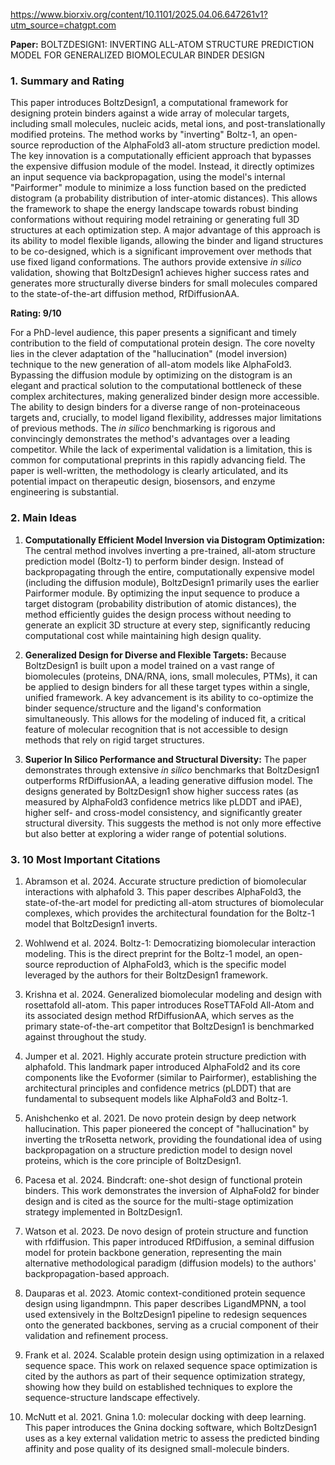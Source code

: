 https://www.biorxiv.org/content/10.1101/2025.04.06.647261v1?utm_source=chatgpt.com

**Paper:** BOLTZDESIGN1: INVERTING ALL-ATOM STRUCTURE PREDICTION MODEL FOR GENERALIZED BIOMOLECULAR BINDER DESIGN

### 1. Summary and Rating

This paper introduces BoltzDesign1, a computational framework for designing protein binders against a wide array of molecular targets, including small molecules, nucleic acids, metal ions, and post-translationally modified proteins. The method works by "inverting" Boltz-1, an open-source reproduction of the AlphaFold3 all-atom structure prediction model. The key innovation is a computationally efficient approach that bypasses the expensive diffusion module of the model. Instead, it directly optimizes an input sequence via backpropagation, using the model's internal "Pairformer" module to minimize a loss function based on the predicted distogram (a probability distribution of inter-atomic distances). This allows the framework to shape the energy landscape towards robust binding conformations without requiring model retraining or generating full 3D structures at each optimization step. A major advantage of this approach is its ability to model flexible ligands, allowing the binder and ligand structures to be co-designed, which is a significant improvement over methods that use fixed ligand conformations. The authors provide extensive *in silico* validation, showing that BoltzDesign1 achieves higher success rates and generates more structurally diverse binders for small molecules compared to the state-of-the-art diffusion method, RfDiffusionAA.

**Rating: 9/10**

For a PhD-level audience, this paper presents a significant and timely contribution to the field of computational protein design. The core novelty lies in the clever adaptation of the "hallucination" (model inversion) technique to the new generation of all-atom models like AlphaFold3. Bypassing the diffusion module by optimizing on the distogram is an elegant and practical solution to the computational bottleneck of these complex architectures, making generalized binder design more accessible. The ability to design binders for a diverse range of non-proteinaceous targets and, crucially, to model ligand flexibility, addresses major limitations of previous methods. The *in silico* benchmarking is rigorous and convincingly demonstrates the method's advantages over a leading competitor. While the lack of experimental validation is a limitation, this is common for computational preprints in this rapidly advancing field. The paper is well-written, the methodology is clearly articulated, and its potential impact on therapeutic design, biosensors, and enzyme engineering is substantial.

### 2. Main Ideas

1.  **Computationally Efficient Model Inversion via Distogram Optimization:** The central method involves inverting a pre-trained, all-atom structure prediction model (Boltz-1) to perform binder design. Instead of backpropagating through the entire, computationally expensive model (including the diffusion module), BoltzDesign1 primarily uses the earlier Pairformer module. By optimizing the input sequence to produce a target distogram (probability distribution of atomic distances), the method efficiently guides the design process without needing to generate an explicit 3D structure at every step, significantly reducing computational cost while maintaining high design quality.

2.  **Generalized Design for Diverse and Flexible Targets:** Because BoltzDesign1 is built upon a model trained on a vast range of biomolecules (proteins, DNA/RNA, ions, small molecules, PTMs), it can be applied to design binders for all these target types within a single, unified framework. A key advancement is its ability to co-optimize the binder sequence/structure and the ligand's conformation simultaneously. This allows for the modeling of induced fit, a critical feature of molecular recognition that is not accessible to design methods that rely on rigid target structures.

3.  **Superior In Silico Performance and Structural Diversity:** The paper demonstrates through extensive *in silico* benchmarks that BoltzDesign1 outperforms RfDiffusionAA, a leading generative diffusion model. The designs generated by BoltzDesign1 show higher success rates (as measured by AlphaFold3 confidence metrics like pLDDT and iPAE), higher self- and cross-model consistency, and significantly greater structural diversity. This suggests the method is not only more effective but also better at exploring a wider range of potential solutions.

### 3. 10 Most Important Citations

1.  Abramson et al. 2024. Accurate structure prediction of biomolecular interactions with alphafold 3.
    This paper describes AlphaFold3, the state-of-the-art model for predicting all-atom structures of biomolecular complexes, which provides the architectural foundation for the Boltz-1 model that BoltzDesign1 inverts.

2.  Wohlwend et al. 2024. Boltz-1: Democratizing biomolecular interaction modeling.
    This is the direct preprint for the Boltz-1 model, an open-source reproduction of AlphaFold3, which is the specific model leveraged by the authors for their BoltzDesign1 framework.

3.  Krishna et al. 2024. Generalized biomolecular modeling and design with rosettafold all-atom.
    This paper introduces RoseTTAFold All-Atom and its associated design method RfDiffusionAA, which serves as the primary state-of-the-art competitor that BoltzDesign1 is benchmarked against throughout the study.

4.  Jumper et al. 2021. Highly accurate protein structure prediction with alphafold.
    This landmark paper introduced AlphaFold2 and its core components like the Evoformer (similar to Pairformer), establishing the architectural principles and confidence metrics (pLDDT) that are fundamental to subsequent models like AlphaFold3 and Boltz-1.

5.  Anishchenko et al. 2021. De novo protein design by deep network hallucination.
    This paper pioneered the concept of "hallucination" by inverting the trRosetta network, providing the foundational idea of using backpropagation on a structure prediction model to design novel proteins, which is the core principle of BoltzDesign1.

6.  Pacesa et al. 2024. Bindcraft: one-shot design of functional protein binders.
    This work demonstrates the inversion of AlphaFold2 for binder design and is cited as the source for the multi-stage optimization strategy implemented in BoltzDesign1.

7.  Watson et al. 2023. De novo design of protein structure and function with rfdiffusion.
    This paper introduced RfDiffusion, a seminal diffusion model for protein backbone generation, representing the main alternative methodological paradigm (diffusion models) to the authors' backpropagation-based approach.

8.  Dauparas et al. 2023. Atomic context-conditioned protein sequence design using ligandmpnn.
    This paper describes LigandMPNN, a tool used extensively in the BoltzDesign1 pipeline to redesign sequences onto the generated backbones, serving as a crucial component of their validation and refinement process.

9.  Frank et al. 2024. Scalable protein design using optimization in a relaxed sequence space.
    This work on relaxed sequence space optimization is cited by the authors as part of their sequence optimization strategy, showing how they build on established techniques to explore the sequence-structure landscape effectively.

10. McNutt et al. 2021. Gnina 1.0: molecular docking with deep learning.
    This paper introduces the Gnina docking software, which BoltzDesign1 uses as a key external validation metric to assess the predicted binding affinity and pose quality of its designed small-molecule binders.
